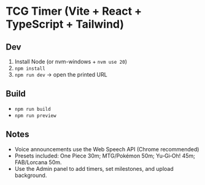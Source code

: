 # TCG Timer (Vite + React + TypeScript + Tailwind)

## Dev
1) Install Node (or nvm-windows + `nvm use 20`)
2) `npm install`
3) `npm run dev` → open the printed URL

## Build
- `npm run build`
- `npm run preview`

## Notes
- Voice announcements use the Web Speech API (Chrome recommended)
- Presets included: One Piece 30m; MTG/Pokémon 50m; Yu‑Gi‑Oh! 45m; FAB/Lorcana 50m.
- Use the Admin panel to add timers, set milestones, and upload background.
